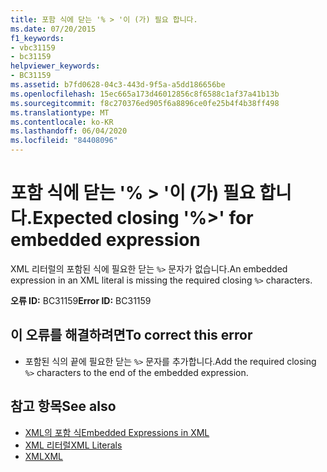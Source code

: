 ```yaml
---
title: 포함 식에 닫는 '% > '이 (가) 필요 합니다.
ms.date: 07/20/2015
f1_keywords:
- vbc31159
- bc31159
helpviewer_keywords:
- BC31159
ms.assetid: b7fd0628-04c3-443d-9f5a-a5dd186656be
ms.openlocfilehash: 15ec665a173d46012856c8f6588c1af37a41b13b
ms.sourcegitcommit: f8c270376ed905f6a8896ce0fe25b4f4b38ff498
ms.translationtype: MT
ms.contentlocale: ko-KR
ms.lasthandoff: 06/04/2020
ms.locfileid: "84408096"
---
```

# <a name="expected-closing--for-embedded-expression"></a><span data-ttu-id="ee139-102">포함 식에 닫는 '% > '이 (가) 필요 합니다.</span><span class="sxs-lookup"><span data-stu-id="ee139-102">Expected closing '%>' for embedded expression</span></span>
<span data-ttu-id="ee139-103">XML 리터럴의 포함된 식에 필요한 닫는 `%>` 문자가 없습니다.</span><span class="sxs-lookup"><span data-stu-id="ee139-103">An embedded expression in an XML literal is missing the required closing `%>` characters.</span></span>  
  
 <span data-ttu-id="ee139-104">**오류 ID:** BC31159</span><span class="sxs-lookup"><span data-stu-id="ee139-104">**Error ID:** BC31159</span></span>  
  
## <a name="to-correct-this-error"></a><span data-ttu-id="ee139-105">이 오류를 해결하려면</span><span class="sxs-lookup"><span data-stu-id="ee139-105">To correct this error</span></span>  
  
- <span data-ttu-id="ee139-106">포함된 식의 끝에 필요한 닫는 `%>` 문자를 추가합니다.</span><span class="sxs-lookup"><span data-stu-id="ee139-106">Add the required closing `%>` characters to the end of the embedded expression.</span></span>  
  
## <a name="see-also"></a><span data-ttu-id="ee139-107">참고 항목</span><span class="sxs-lookup"><span data-stu-id="ee139-107">See also</span></span>

- [<span data-ttu-id="ee139-108">XML의 포함 식</span><span class="sxs-lookup"><span data-stu-id="ee139-108">Embedded Expressions in XML</span></span>](../programming-guide/language-features/xml/embedded-expressions-in-xml.md)
- [<span data-ttu-id="ee139-109">XML 리터럴</span><span class="sxs-lookup"><span data-stu-id="ee139-109">XML Literals</span></span>](../language-reference/xml-literals/index.md)
- [<span data-ttu-id="ee139-110">XML</span><span class="sxs-lookup"><span data-stu-id="ee139-110">XML</span></span>](../programming-guide/language-features/xml/index.md)
